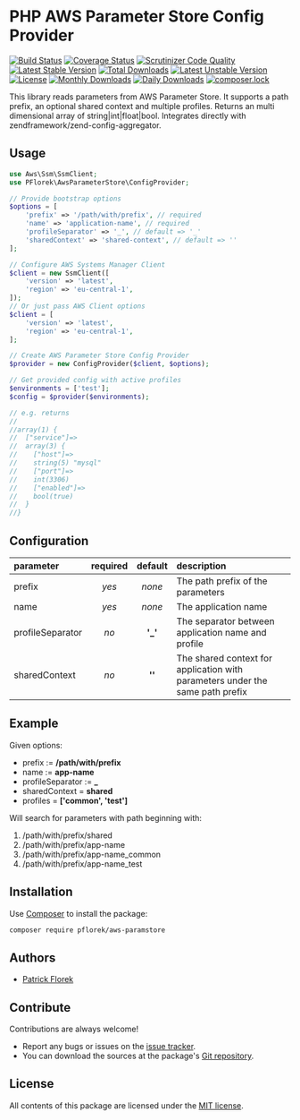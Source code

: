 # PHP AWS Parameter Store Config Provider

[![Build Status](https://travis-ci.org/pflorek/php-aws-paramstore.svg?branch=master)](https://travis-ci.org/pflorek/php-aws-paramstore)
[![Coverage Status](https://coveralls.io/repos/github/pflorek/php-aws-paramstore/badge.svg?branch=master)](https://coveralls.io/github/pflorek/php-aws-paramstore?branch=master)
[![Scrutinizer Code Quality](https://scrutinizer-ci.com/g/pflorek/php-aws-paramstore/badges/quality-score.png?b=master)](https://scrutinizer-ci.com/g/pflorek/php-aws-paramstore/?branch=master)
[![Latest Stable Version](https://poser.pugx.org/pflorek/aws-paramstore/v/stable)](https://packagist.org/packages/pflorek/aws-paramstore)
[![Total Downloads](https://poser.pugx.org/pflorek/aws-paramstore/downloads)](https://packagist.org/packages/pflorek/aws-paramstore)
[![Latest Unstable Version](https://poser.pugx.org/pflorek/aws-paramstore/v/unstable)](https://packagist.org/packages/pflorek/aws-paramstore)
[![License](https://poser.pugx.org/pflorek/aws-paramstore/license)](https://packagist.org/packages/pflorek/aws-paramstore)
[![Monthly Downloads](https://poser.pugx.org/pflorek/aws-paramstore/d/monthly)](https://packagist.org/packages/pflorek/aws-paramstore)
[![Daily Downloads](https://poser.pugx.org/pflorek/aws-paramstore/d/daily)](https://packagist.org/packages/pflorek/aws-paramstore)
[![composer.lock](https://poser.pugx.org/pflorek/aws-paramstore/composerlock)](https://packagist.org/packages/pflorek/aws-paramstore)

This library reads parameters from AWS Parameter Store. It supports a path prefix, an optional shared context and multiple profiles. Returns an multi dimensional array of string|int|float|bool. Integrates directly with zendframework/zend-config-aggregator.

## Usage

```PHP
use Aws\Ssm\SsmClient;
use PFlorek\AwsParameterStore\ConfigProvider;

// Provide bootstrap options
$options = [
    'prefix' => '/path/with/prefix', // required
    'name' => 'application-name', // required
    'profileSeparator' => '_', // default => '_'
    'sharedContext' => 'shared-context', // default => ''
];

// Configure AWS Systems Manager Client
$client = new SsmClient([
    'version' => 'latest',
    'region' => 'eu-central-1',
]);
// Or just pass AWS Client options
$client = [
    'version' => 'latest',
    'region' => 'eu-central-1',
];

// Create AWS Parameter Store Config Provider
$provider = new ConfigProvider($client, $options);

// Get provided config with active profiles
$environments = ['test'];
$config = $provider($environments);

// e.g. returns
//
//array(1) {
//  ["service"]=>
//  array(3) {
//    ["host"]=>
//    string(5) "mysql"
//    ["port"]=>
//    int(3306)
//    ["enabled"]=>
//    bool(true)
//  }
//}
```

## Configuration

| parameter | required | default | description |
| :--- | :---: | :---: | :--- |
| prefix | _yes_ | _none_ | The path prefix of the parameters |
| name | _yes_ | _none_ | The application name |
| profileSeparator | _no_ | **'_'** | The separator between application name and profile |
| sharedContext | _no_ | **''** | The shared context for application with parameters under the same path prefix |

## Example

Given options:

- prefix := **/path/with/prefix**
- name := **app-name**
- profileSeparator := **_**
- sharedContext = **shared**
- profiles = **['common', 'test']**

Will search for parameters with path beginning with:

1. /path/with/prefix/shared
1. /path/with/prefix/app-name
1. /path/with/prefix/app-name_common
1. /path/with/prefix/app-name_test

## Installation

Use [Composer] to install the package:

```bash
composer require pflorek/aws-paramstore
```

## Authors

* [Patrick Florek]

## Contribute

Contributions are always welcome!

* Report any bugs or issues on the [issue tracker].
* You can download the sources at the package's [Git repository].

## License

All contents of this package are licensed under the [MIT license].

[Composer]: https://getcomposer.org
[Git repository]: https://github.com/pflorek/php-aws-paramstore
[issue tracker]: https://github.com/pflorek/php-aws-paramstore/issues
[MIT license]: LICENSE
[Patrick Florek]: https://github.com/pflorek
